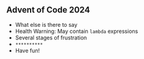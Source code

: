 ## Advent of Code 2024

- What else is there to say
- Health Warning: May contain `lambda` expressions
- Several stages of frustration
- `**********`
- Have fun!